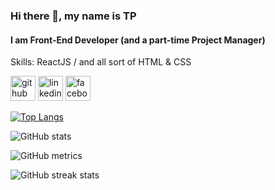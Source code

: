 ### Hi there 👋, my name is **TP**
#### I am Front-End Developer (and a part-time Project Manager)

Skills: ReactJS / and all sort of HTML & CSS



[<img src='https://cdn.jsdelivr.net/npm/simple-icons@3.0.1/icons/github.svg' alt='github' height='40'>](https://github.com/tienping)  [<img src='https://cdn.jsdelivr.net/npm/simple-icons@3.0.1/icons/linkedin.svg' alt='linkedin' height='40'>](https://www.linkedin.com/in/https://www.linkedin.com/in/tienping/)  [<img src='https://cdn.jsdelivr.net/npm/simple-icons@3.0.1/icons/facebook.svg' alt='facebook' height='40'>](https://www.facebook.com/https://www.facebook.com/PetWesley)  

[![Top Langs](https://github-readme-stats.vercel.app/api/top-langs/?username=tienping)](https://github.com/anuraghazra/github-readme-stats)

![GitHub stats](https://github-readme-stats.vercel.app/api?username=tienping&show_icons=true&count_private=true)  

![GitHub metrics](https://metrics.lecoq.io/tienping)  

![GitHub streak stats](https://github-readme-streak-stats.herokuapp.com/?user=tienping)  


